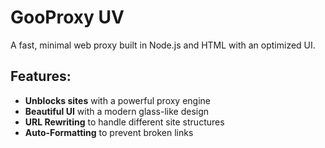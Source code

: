 # GooProxy UV  
A fast, minimal web proxy built in Node.js and HTML with an optimized UI.

## Features:
- **Unblocks sites** with a powerful proxy engine
- **Beautiful UI** with a modern glass-like design
- **URL Rewriting** to handle different site structures
- **Auto-Formatting** to prevent broken links

